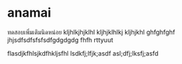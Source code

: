 # anamai

ทดสอบเพิ่มเติมนิดหน่อย
kljhlkjhjklhl
kljhjklhlkj
kljhjkhl
ghfghfghf
jhjsdfsdfsfsfsdfgdgdgdg
fhfh
rttyuut

flasdjkfhlsjkdfhkljsfhl
lsdkfj;lfjk;asdf
asl;dfj;lksfj;asfd

